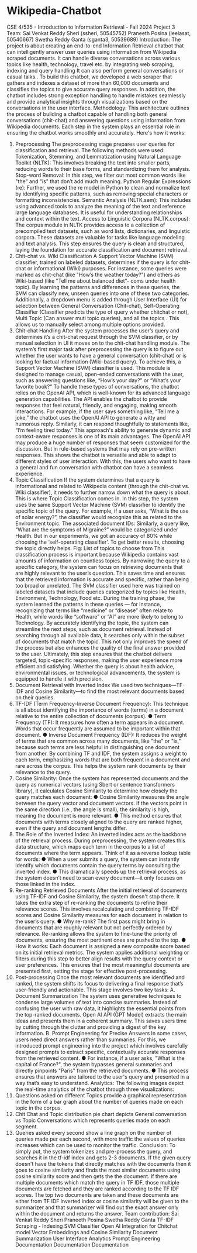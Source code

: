 # Wikipedia-Chatbot

CSE 4/535 - Introduction to Information Retrieval - Fall 2024
Project 3
Team:
Sai Venkat Reddy Sheri (ssheri, 50545752)
Praneeth Posina (leelasat, 50540667)
Swetha Reddy Ganta (sganta3, 50539689)
Introduction:
The project is about creating an end-to-end Information Retrieval chatbot that can intelligently
answer user queries using information from Wikipedia scraped documents. It can handle diverse
conversations across various topics like health, technology, travel etc. by integrating web
scraping, indexing and query handling It can also perform general conversations or casual talks..
To build this chatbot, we developed a web scraper that gathers and indexes a dataset of more than
60,000 documents and classifies the topics to give accurate query responses. In addition, the
chatbot includes strong exception handling to handle mistakes seamlessly and provide analytical
insights through visualizations based on the conversations in the user interface.
Methodology:
This architecture outlines the process of building a chatbot capable of handling both general
conversations (chit-chat) and answering questions using information from Wikipedia documents.
Each step in the system plays an essential role in ensuring the chatbot works smoothly and
accurately. Here's how it works:
1. Preprocessing
The preprocessing stage prepares user queries for classification and retrieval. The following
methods were used:
Tokenization, Stemming, and Lemmatization using Natural Language Toolkit (NLTK):
This involves breaking the text into smaller parts, reducing words to their base forms, and
standardizing them for analysis.
Stop-word Removal: In this step, we filter out most common words like "the" and "is" that
don’t add much meaning.
Python Regular Expressions (re): Further, we used the re model in Python to clean and
normalize text by identifying specific patterns, such as removing special characters or formatting
inconsistencies.
Semantic Analysis (NLTK.sem): This includes using advanced tools to analyze the meaning of
the text and reference large language databases. It is useful for understanding relationships and
context within the text.
Access to Linguistic Corpora (NLTK.corpus): The corpus module in NLTK provides access to
a collection of precompiled text datasets, such as word lists, dictionaries, and linguistic corpora.
These datasets are valuable for tasks like language modeling and text analysis.
This step ensures the query is clean and structured, laying the foundation for accurate
classification and document retrieval.
2. Chit-chat vs. Wiki Classification
A Support Vector Machine (SVM) classifier, trained on labeled datasets, determines if the
query is for chit-chat or informational (Wiki) purposes.
For instance, some queries were marked as chit-chat (like "How’s the weather today?") and
others as Wiki-based (like "Tell me about balanced diet”- coms under health topic). By learning
the patterns and differences in these queries, the SVM can classify new, unseen queries into one
of these two categories.
Additionally, a dropdown menu is added through User Interface (UI) for selection between
General Conversation (Chit-chat), Self-Operating Classifier (Classifier predicts the type of query
whether chitchat or not), Multi Topic (Can answer muti topic queries), and all the topics . This
allows us to manually select among multiple options provided.
3. Chit-chat Handling
After the system processes the user’s query and determines it’s a chit-chat request through the
SVM classifier, or by manual selection in UI it moves on to the chit-chat handling module.
The system’s first major task after preprocessing the query is to figure out whether the user wants
to have a general conversation (chit-chat) or is looking for factual information (Wiki-based
query). To achieve this, a Support Vector Machine (SVM) classifier is used.
This module is designed to manage casual, open-ended conversations with the user, such as
answering questions like, “How’s your day?” or “What’s your favorite book?”
To handle these types of conversations, the chatbot relies on the OpenAI API, which is
well-known for its advanced language generation capabilities. The API enables the chatbot to
provide responses that feel natural, friendly, and engaging, making smooth interactions.
For example, if the user says something like, “Tell me a joke,” the chatbot uses the OpenAI API
to generate a witty and humorous reply.
Similarly, it can respond thoughtfully to statements like, “I’m feeling tired today.”
This approach's ability to generate dynamic and context-aware responses is one of its main
advantages. The OpenAI API may produce a huge number of responses that seem customized for
the discussion. But in rule-based systems that may rely on pre-written responses. This shows the
chatbot is versatile and able to adapt to different styles of user interaction.
With this, the users who want to have a general and fun conversation with chatbot can have a
seamless experience.
4. Topic Classification
If the system determines that a query is informational and related to Wikipedia content (through
the chit-chat vs. Wiki classifier), it needs to further narrow down what the query is about. This is
where Topic Classification comes in.
In this step, the system uses the same Support Vector Machine (SVM) classifier to identify the
specific topic of the query.
For example, if a user asks, “What is the use of solar energy?”, the classifier would recognize
this as related to the Environment topic.
The associated document IDs:
Similarly, a query like, “What are the symptoms of Migraine?” would be categorized under
Health. But in our experiments, we got an accuracy of 80% while choosing the ‘self-operating
classifier’. To get better results, choosing the topic directly helps.
Fig: List of topics to choose from
This classification process is important because Wikipedia contains vast amounts of information
on countless topics. By narrowing the query to a specific category, the system can focus on
retrieving documents that are highly relevant to the user’s question. This saves time and ensures
that the retrieved information is accurate and specific, rather than being too broad or unrelated.
The SVM classifier used here was trained on labeled datasets that include queries categorized by
topics like Health, Environment, Technology, Food etc. During the training phase, the system
learned the patterns in these queries — for instance, recognizing that terms like “medicine” or
“disease” often relate to Health, while words like “software” or “AI” are more likely to belong
to Technology.
By accurately identifying the topic, the system can streamline the next steps, such as document
retrieval. Instead of searching through all available data, it searches only within the subset of
documents that match the topic. This not only improves the speed of the process but also
enhances the quality of the final answer provided to the user.
Ultimately, this step ensures that the chatbot delivers targeted, topic-specific responses, making
the user experience more efficient and satisfying. Whether the query is about health advice,
environmental issues, or technological advancements, the system is equipped to handle it with
precision.
5. Document Retrieval with Inverted Index
We used two techniques—TF-IDF and Cosine Similarity—to find the most relevant documents
based on their queries.
1. TF-IDF (Term Frequency-Inverse Document Frequency):
This technique is all about identifying the importance of words (terms) in a document relative to
the entire collection of documents (corpus).
● Term Frequency (TF): It measures how often a term appears in a document. Words that
occur frequently are assumed to be important within that document.
● Inverse Document Frequency (IDF): It reduces the weight of terms that are common
across many documents, like "the" or "is," because such terms are less helpful in
distinguishing one document from another. By combining TF and IDF, the system assigns
a weight to each term, emphasizing words that are both frequent in a document and rare
across the corpus. This helps the system rank documents by their relevance to the query.
2. Cosine Similarity:
Once the system has represented documents and the query as numerical vectors (using Sbert or
sentence transformers library), it calculates Cosine Similarity to determine how closely the
query matches each document:
● Cosine Similarity measures the angle between the query vector and document vectors. If
the vectors point in the same direction (i.e., the angle is small), the similarity is high,
meaning the document is more relevant.
● This method ensures that documents with terms closely aligned to the query are ranked
higher, even if the query and document lengths differ.
3. The Role of the Inverted Index:
An inverted index acts as the backbone of the retrieval process. During preprocessing, the
system creates this data structure, which maps each term in the corpus to a list of documents
where the term appears. Think of it as a reverse lookup table for words:
● When a user submits a query, the system can instantly identify which documents contain
the query terms by consulting the inverted index.
● This dramatically speeds up the retrieval process, as the system doesn’t need to scan
every document—it only focuses on those linked in the index.
6. Re-ranking Retrieved Documents
After the initial retrieval of documents using TF-IDF and Cosine Similarity, the system doesn't stop there.
It takes the extra step of re-ranking the documents to refine their relevance scores. This involves
recalculating and combining TF-IDF scores and Cosine Similarity measures for each document in relation
to the user’s query.
● Why re-rank? The first pass might bring in documents that are roughly relevant but not perfectly
ordered by relevance. Re-ranking allows the system to fine-tune the priority of documents,
ensuring the most pertinent ones are pushed to the top.
● How it works: Each document is assigned a new composite score based on its initial retrieval
metrics. The system applies additional weighting or filters during this step to better align results
with the query context or user preferences.
This ensures that the most meaningful documents are presented first, setting the stage for effective
post-processing.
7. Post-processing
Once the most relevant documents are identified and ranked, the system shifts its focus to delivering a
final response that’s user-friendly and actionable. This stage involves two key tasks:
A. Document Summarization
The system uses generative techniques to condense large volumes of text into concise summaries.
Instead of confusing the user with raw data, it highlights the essential points from the top-ranked
documents.
Open AI API (GPT Model) extracts the main ideas and presents them in a coherent summary. This saves
users time by cutting through the clutter and providing a digest of the key information.
B. Prompt Engineering for Precise Answers
In some cases, users need direct answers rather than summaries. For this, we introduced prompt
engineering into the project which involves carefully designed prompts to extract specific, contextually
accurate responses from the retrieved content.
● For instance, if a user asks, "What is the capital of France?", the system bypasses general
summaries and directly pinpoints "Paris" from the retrieved documents.
● This process ensures that answers are tailored to the user's query and presented in a way that’s
easy to understand.
Analytics:
The following images depict the real-time analytics of the chatbot through three visualizations:
1. Questions asked on different Topics provide a graphical representation in the form of a bar graph
about the number of queries made on each topic in the corpus.
2. Chit Chat and Topic distribution pie chart depicts General conversation vs Topic Conversations
which represents queries made on each segment.
3. Queries asked every second show a line graph on the number of queries made per each second,
with more traffic the values of queries increases which can be used to monitor the traffic.
Conclusion:
To simply put, the system tokenizes and pre-process the query, and searches it in the tf-idf index and
gets 2-3 documents. If the given query doesn't have the tokens that directly matches with the
documents then it goes to cosine similarity and finds the most similar documents using cosine
similarity score and then gets the the document. If there are multiple documents which match the
query in TF IDF, those multiple documents are fetched and they are ranked according to the TF
IDF scores. The top two documents are taken and these documents are either from TF IDF
inverted index or cosine similarity will be given to the summarizer and that summarizer will find
out the exact answer only within the document and returns the answer.
Team contribution:
Sai Venkat Reddy Sheri Praneeth Posina Swetha Reddy Ganta
TF-IDF Scraping - Indexing SVM Classifier
Open AI Integration for
Chitchat model
Vector Embeddings and Cosine
Similarity
Document Summarization
User Interface Analytics Prompt Engineering
Documentation Documentation Documentation

